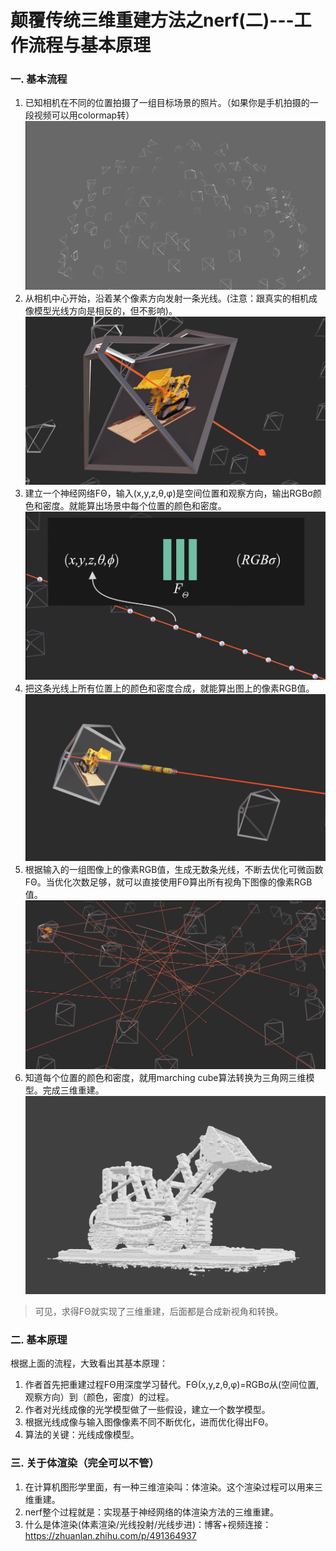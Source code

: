 # 颠覆传统三维重建方法之nerf(二)---工作流程与基本原理

### 一. 基本流程
1. 已知相机在不同的位置拍摄了一组目标场景的照片。（如果你是手机拍摄的一段视频可以用colormap转）
    ![](.images/c0a03f55.png)
2. 从相机中心开始，沿着某个像素方向发射一条光线。(注意：跟真实的相机成像模型光线方向是相反的，但不影响)。
    ![](.images/f204fa66.png)
3. 建立一个神经网络FΘ，输入(x,y,z,θ,φ)是空间位置和观察方向，输出RGBσ颜色和密度。就能算出场景中每个位置的颜色和密度。
    ![](.images/6e5e91ae.png)
4. 把这条光线上所有位置上的颜色和密度合成，就能算出图上的像素RGB值。
    ![](.images/ba474393.png)
5. 根据输入的一组图像上的像素RGB值，生成无数条光线，不断去优化可微函数FΘ。当优化次数足够，就可以直接使用FΘ算出所有视角下图像的像素RGB值。
    ![](.images/f4d384dc.png)
6. 知道每个位置的颜色和密度，就用marching cube算法转换为三角网三维模型。完成三维重建。
    ![](.images/6ff8af5a.png)
>可见，求得FΘ就实现了三维重建，后面都是合成新视角和转换。

### 二. 基本原理
根据上面的流程，大致看出其基本原理：
1. 作者首先把重建过程FΘ用深度学习替代。FΘ(x,y,z,θ,φ)=RGBσ从(空间位置,观察方向）到（颜色，密度）的过程。
2. 作者对光线成像的光学模型做了一些假设，建立一个数学模型。
3. 根据光线成像与输入图像像素不同不断优化，进而优化得出FΘ。
4. 算法的关键：光线成像模型。

### 三. 关于体渲染（完全可以不管）
1. 在计算机图形学里面，有一种三维渲染叫：体渲染。这个渲染过程可以用来三维重建。
2. nerf整个过程就是：实现基于神经网络的体渲染方法的三维重建。
3. 什么是体渲染(体素渲染/光线投射/光线步进)：博客+视频连接：https://zhuanlan.zhihu.com/p/491364937